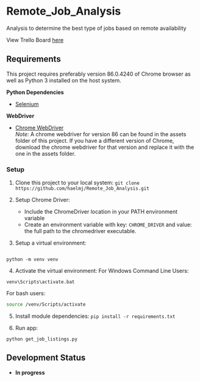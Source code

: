 # Remote_Job_Analysis

Analysis to determine the best type of jobs based on remote availability

View Trello Board [here](https://trello.com/b/2eVWEyPj/remote-job-analysis)

## Requirements

This project requires preferably version 86.0.4240 of Chrome browser as well as Python 3 installed on the host system.

**Python Dependencies**

- [Selenium](https://pypi.org/project/selenium/)

**WebDriver**

- [Chrome WebDriver](https://chromedriver.chromium.org/)  
*Note:* A chrome webdriver for version 86 can be found in the assets folder of this project. If you have a different version of Chrome, download the chrome webdriver for that version and replace it with the one in the assets folder.

### Setup

1. Clone this project to your local system:
`git clone https://github.com/haelmj/Remote_Job_Analysis.git`

2. Setup Chrome Driver:

    - Include the ChromeDriver location in your PATH environment variable
    - Create an environment variable with key: `CHROME_DRIVER` and value: the full path to the chromedriver executable.

3. Setup a virtual environment:

```

python -m venv venv

```

4. Activate the virtual environment:
For Windows Command Line Users:

```
venv\Scripts\activate.bat
```

For bash users:

```bash
source /venv/Scripts/activate
```

5. Install module dependencies:
`pip install -r requirements.txt`

6. Run app:

```
python get_job_listings.py
```

## Development Status

- **In progress**
